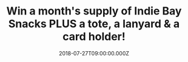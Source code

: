 ---
campaign-uuid: "c-3c87a0b5-a2ad-4a07-9538-ce4c8b4ec514"
type: "Preview"
category: "Gifts"
date: "2018-07-27T09:00:00.000Z"
end-date: "2018-08-27T23:59:00.000Z"
disable-form: false
is_promoted: true
has_entry_page: true
title: "Win a month's supply of Indie Bay Snacks PLUS a tote, a lanyard & a card holder!"
competition-description: "<p>Indie Bay Snacks are reinventing the classics, starting\
  \ with the pretzel. They have taken all the bets bits of a pretzel and made their\
  \ own perfect bites of deliciousness! We have managed to get our hands on a month’\
  s supply of their amazing snacks PLUS a tote, a lanyard & a card holder for one\
  \ lucky NME AAA member to win!</p>\r\n<p>Want to try their tasty snacks? You know\
  \ what to do…</p>"
hero-header: "Win a month's supply of Indie Bay Snacks PLUS a tote, a lanyard & a\
  \ card holder!"
terms-confirmation: "N/A"
banner-img: "https://assets.expresslyapp.com/asset-e125facb-9bcc-4acf-97de-3674f80c27df.jpg"
logo-left-href: "http://indiebaysnacks.com"
logo-left-image: "https://assets.expresslyapp.com/asset-ca3adae4-3d7f-4420-bc24-53003acedc89.jpg"
logo-left-title: "Indie Bay Snacks"
bg-image-hero: "https://assets.expresslyapp.com/asset-de6b1448-1100-4d78-bb95-d74846d0cb68.jpg"
bg-image-first: "https://assets.expresslyapp.com/asset-76abbe82-8d2c-4db7-80d4-5760a4c81192.jpg"
bg-image-second: "https://assets.expresslyapp.com/asset-53ce1268-4311-4654-9542-5d1799570a10.jpg"
bg-image-third: "https://assets.expresslyapp.com/asset-cfa63773-bd15-4cef-b4df-2ff6c3567a34.jpg"
section1-content: "<p>Two years ago Indie Bay’s founder, Dafna, found herself in an\
  \ all too familiar situation. A house full of hungry teenagers, an empty snack drawer,\
  \ and a trip to the shops only to be met with shelves of fried crisps and sugary\
  \ treats.</p>\r\n<p>There had to be something that could satisfy savoury cravings,\
  \ without leaving us feeling guilty? Dafna decided to create a snack that everyone\
  \ - young and old - could enjoy; a better, smarter way to snack. With that in mind:\
  \ Indie Bay Snacks was born.</p>"
section2-content: "<p>These are a bit like pretzels but better: better shape, better\
  \ taste and better ingredients. The knot shaped pretzel has made way for crunchier,\
  \ round pretzels that deliver on texture but won’t break apart when you stuff them\
  \ in your gym bag!</p>\r\n<p> Made using alternative flours like spelt and quinoa,\
  \ these crunchy, satisfying bites are a delicious source of fibre and protein. As\
  \ well as containing fewer than 100 calories per portion, they’re also vegan, with\
  \ no artificial colours or flavours!</p>"
section3-content: "<p>If you can’t wait to try this amazing range of tasty snacks,\
  \ complete the form below and you could be taking home a month’s supply of Indie\
  \ Bay Snacks PLUS a tote, a lanyard & a card holder!</p>\r\n<p>Good luck!</p>"
entry-title: "Win a month's supply of Indie Bay Snacks PLUS a tote, a lanyard & a\
  \ card holder!"
entry-content: "Enter the draw to win a month's supply of Indie Bay Snacks PLUS a\
  \ tote, a lanyard & a card holder by completing the form below before 23:59 on 27th\
  \ of August 2018."
has-winner: false
prize-description: "A month's supply of Indie Bay Snacks PLUS a tote, a lanyard &\
  \ a card holder."
special-conditions: "Multiple entries are allowed up to one every day."
---
